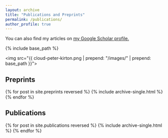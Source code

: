 ```yaml
---
layout: archive
title: "Publications and Preprints"
permalink: /publications/
author_profile: true
---
```


You can also find my articles on <u><a href="{{site.author.googlescholar}}">my Google Scholar profile</a>.</u>


{% include base_path %}


<img src="{{ cloud-peter-kirton.png | prepend: "/images/" | prepend: base_path }}"> 

## Preprints

{% for post in site.preprints reversed %}
  {% include archive-single.html %}
{% endfor %}

## Publications

{% for post in site.publications reversed %}
  {% include archive-single.html %}
{% endfor %}
